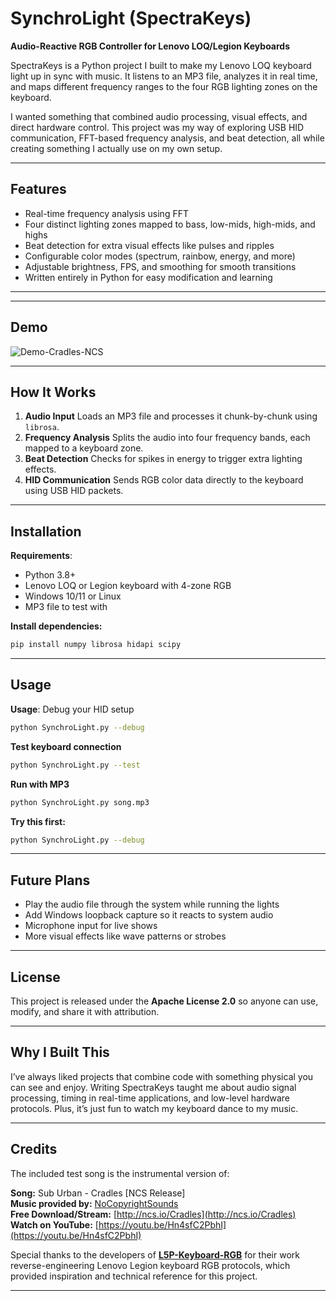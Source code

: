 # SynchroLight (SpectraKeys)

**Audio-Reactive RGB Controller for Lenovo LOQ/Legion Keyboards**

SpectraKeys is a Python project I built to make my Lenovo LOQ keyboard light up in sync with music. It listens to an MP3 file, analyzes it in real time, and maps different frequency ranges to the four RGB lighting zones on the keyboard.

I wanted something that combined audio processing, visual effects, and direct hardware control. This project was my way of exploring USB HID communication, FFT-based frequency analysis, and beat detection, all while creating something I actually use on my own setup.

---

## Features

* Real-time frequency analysis using FFT
* Four distinct lighting zones mapped to bass, low-mids, high-mids, and highs
* Beat detection for extra visual effects like pulses and ripples
* Configurable color modes (spectrum, rainbow, energy, and more)
* Adjustable brightness, FPS, and smoothing for smooth transitions
* Written entirely in Python for easy modification and learning

---

---

## Demo

![Demo-Cradles-NCS](https://github.com/user-attachments/assets/58c6c213-fcda-40bb-8b5a-98855e82e02a)

---

## How It Works

1. **Audio Input**
   Loads an MP3 file and processes it chunk-by-chunk using `librosa`.
2. **Frequency Analysis**
   Splits the audio into four frequency bands, each mapped to a keyboard zone.
3. **Beat Detection**
   Checks for spikes in energy to trigger extra lighting effects.
4. **HID Communication**
   Sends RGB color data directly to the keyboard using USB HID packets.

---

## Installation

**Requirements**:

* Python 3.8+
* Lenovo LOQ or Legion keyboard with 4-zone RGB
* Windows 10/11 or Linux
* MP3 file to test with

**Install dependencies:**

```bash
pip install numpy librosa hidapi scipy
```

---

## Usage

**Usage**: Debug your HID setup
```bash
python SynchroLight.py --debug
```
**Test keyboard connection**  
```bash
python SynchroLight.py --test
```
**Run with MP3**
```bash
python SynchroLight.py song.mp3
```
**Try this first:**
```bash
python SynchroLight.py --debug
```
---

## Future Plans

* Play the audio file through the system while running the lights
* Add Windows loopback capture so it reacts to system audio
* Microphone input for live shows
* More visual effects like wave patterns or strobes

---

## License

This project is released under the **Apache License 2.0** so anyone can use, modify, and share it with attribution.

---

## Why I Built This

I’ve always liked projects that combine code with something physical you can see and enjoy. Writing SpectraKeys taught me about audio signal processing, timing in real-time applications, and low-level hardware protocols. Plus, it’s just fun to watch my keyboard dance to my music.

---

## Credits
The included test song is the instrumental version of:

**Song:** Sub Urban - Cradles [NCS Release]  
**Music provided by:** [NoCopyrightSounds](https://ncs.io)  
**Free Download/Stream:** [http://ncs.io/Cradles](http://ncs.io/Cradles)  
**Watch on YouTube:** [https://youtu.be/Hn4sfC2PbhI](https://youtu.be/Hn4sfC2PbhI)  

Special thanks to the developers of **[L5P-Keyboard-RGB](https://github.com/4JX/L5P-Keyboard-RGB)** for their work reverse-engineering Lenovo Legion keyboard RGB protocols, which provided inspiration and technical reference for this project.

---
